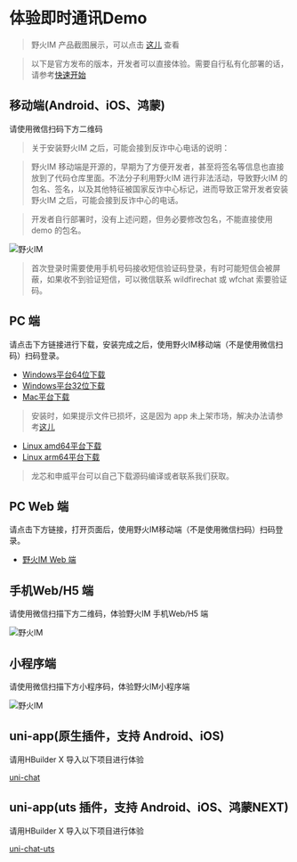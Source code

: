 # 体验即时通讯Demo
> 野火IM 产品截图展示，可以点击 [这儿](https://static.wildfirechat.cn/wf-gallery.html) 查看

> 以下是官方发布的版本，开发者可以直接体验。需要自行私有化部署的话，请参考[快速开始](https://docs.wildfirechat.cn/quick_start/)

## 移动端(Android、iOS、鸿蒙)

请使用微信扫码下方二维码
> 关于安装野火IM 之后，可能会接到反诈中心电话的说明：

> 野火IM 移动端是开源的，早期为了方便开发者，甚至将签名等信息也直接放到了代码仓库里面。不法分子利用野火IM 进行非法活动，导致野火IM 的包名、签名，以及其他特征被国家反诈中心标记，进而导致正常开发者安装野火IM 之后，可能会接到反诈中心的电话。

> 开发者自行部署时，没有上述问题，但务必要修改包名，不能直接使用 demo 的包名。

 ![野火IM](https://static.wildfirechat.cn/download_qrcode.png)

> 首次登录时需要使用手机号码接收短信验证码登录，有时可能短信会被屏蔽，如果收不到验证短信，可以微信联系 wildfirechat 或 wfchat 索要验证码。

## PC 端

请点击下方链接进行下载，安装完成之后，使用野火IM移动端（不是使用微信扫码）扫码登录。
* [Windows平台64位下载](https://static.wildfirechat.cn/%E9%87%8E%E7%81%ABIM-1.0.9-win-x64-setup.exe)
* [Windows平台32位下载](https://static.wildfirechat.cn/%E9%87%8E%E7%81%ABIM-1.0.9-win-ia32-setup.exe)
* [Mac平台下载](https://static.wildfirechat.cn/%E9%87%8E%E7%81%ABIM-1.0.9-mac-universal.dmg)
> 安装时，如果提示文件已损坏，这是因为 app 未上架市场，解决办法请参考[这儿](https://blog.csdn.net/Jeremy321321/article/details/136156228)
* [Linux amd64平台下载](https://static.wildfirechat.cn/%E9%87%8E%E7%81%ABIM-1.0.9-linux-x86_64.AppImage)
* [Linux arm64平台下载](https://static.wildfirechat.cn/%E9%87%8E%E7%81%ABIM-1.0.9-linux-arm64.AppImage)
> 龙芯和申威平台可以自己下载源码编译或者联系我们获取。

## PC Web 端

请点击下方链接，打开页面后，使用野火IM移动端（不是使用微信扫码）扫码登录。
* [野火IM Web 端](https://web.wildfirechat.cn)

## 手机Web/H5 端

请使用微信扫描下方二维码，体验野火IM 手机Web/H5 端

 ![野火IM](https://static.wildfirechat.cn/mobile-web.png?imageView2/1/w/260/h/260)


## 小程序端

请使用微信扫描下方小程序码，体验野火IM小程序端

 ![野火IM](https://static.wildfirechat.cn/qx.jpeg)

## uni-app(原生插件，支持 Android、iOS)
请用HBuilder X 导入以下项目进行体验

[uni-chat](https://github.com/wildfirechat/uni-chat)

## uni-app(uts 插件，支持 Android、iOS、鸿蒙NEXT)
请用HBuilder X 导入以下项目进行体验

[uni-chat-uts](https://github.com/wildfirechat/uni-chat-uts)
